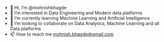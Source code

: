 - 👋 Hi, I’m @mohnishbhagde
- 👀 I’m interested in Data Engineering and Modern data platforms
- 🌱 I’m currently learning Machine Learning and Artificial Intelligence 
- 💞️ I’m looking to collaborate on Data Analytics, Machine Learning and all Data platforms
- 📫 How to reach me mohnish.bhagde@gmail.com

<!---
mohnishbhagde/mohnishbhagde is a ✨ special ✨ repository because its `README.md` (this file) appears on your GitHub profile.
You can click the Preview link to take a look at your changes.
--->
